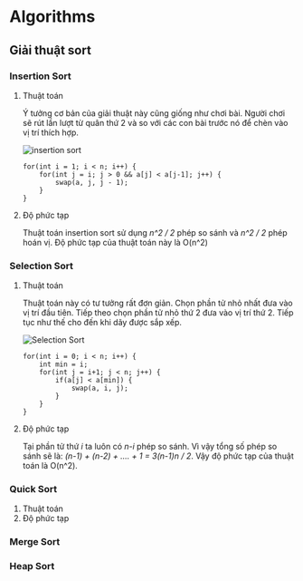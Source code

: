 # Algorithms
## Giải thuật sort
### Insertion Sort
1. Thuật toán

	Ý tưởng cơ bản của giải thuật này cũng giống như chơi bài. Người chơi sẽ rút lần lượt từ quân thứ 2 và so với các con bài trước nó để chèn vào vị trí thích hợp.
	
	![insertion sort](https://goo.gl/aFH1kj)

	```
	for(int i = 1; i < n; i++) {
		for(int j = i; j > 0 && a[j] < a[j-1]; j++) {
			swap(a, j, j - 1);
		}
	}
	```
	
2. Độ phức tạp

	Thuật toán insertion sort sử dụng *n^2 / 2* phép so sánh và *n^2 / 2* phép hoán vị. Độ phức tạp của thuật toán này là O(n^2)

### Selection Sort
1. Thuật toán

	Thuật toán này có tư tưởng rất đơn giản. Chọn phần tử nhỏ nhất đưa vào vị trí đầu tiên. Tiếp theo chọn phần tử nhỏ thứ 2 đưa vào vị trí thứ 2. Tiếp tục như thế cho đến khi dãy được sắp xếp.

	![Selection Sort](https://goo.gl/gchQRu)
	
	```
	for(int i = 0; i < n; i++) {
		int min = i;
		for(int j = i+1; j < n; j++) {
			if(a[j] < a[min]) {
				swap(a, i, j);
			}	
		}
	}
	```

2. Độ phức tạp

	Tại phần tử thứ *i* ta luôn có *n-i* phép so sánh. Vì vậy tổng số phép so sánh sẽ là: *(n-1) + (n-2) + .... + 1 = 3(n-1)n / 2*. Vậy độ phức tạp của thuật toán là O(n^2).		

	

### Quick Sort
1. Thuật toán
2. Độ phức tạp

### Merge Sort

### Heap Sort

